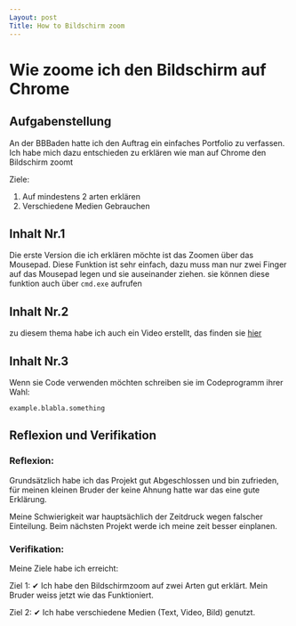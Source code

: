 ```yaml
---
Layout: post
Title: How to Bildschirm zoom
---
```



# Wie zoome ich den Bildschirm auf Chrome

## Aufgabenstellung

An der BBBaden hatte ich den Auftrag ein einfaches Portfolio zu verfassen. Ich habe mich dazu entschieden zu erklären wie man auf Chrome den Bildschirm zoomt

Ziele:
1. Auf mindestens 2 arten erklären
2. Verschiedene Medien Gebrauchen

## Inhalt Nr.1
Die erste Version die ich erklären möchte ist das Zoomen über das Mousepad. Diese Funktion ist sehr einfach, dazu muss man nur zwei Finger auf das Mousepad legen und sie auseinander ziehen.
sie können diese funktion auch über `cmd.exe` aufrufen

## Inhalt Nr.2

zu diesem thema habe ich auch ein Video erstellt, das finden sie [hier](https://youtu.be/WhxhA0bFCgI)

## Inhalt Nr.3

Wenn sie Code verwenden möchten schreiben sie im Codeprogramm ihrer Wahl:
```
example.blabla.something
```


## Reflexion und Verifikation

### Reflexion:
Grundsätzlich habe ich das Projekt gut Abgeschlossen und bin zufrieden, für meinen kleinen Bruder der keine Ahnung hatte war das eine gute Erklärung.

Meine Schwierigkeit war hauptsächlich der Zeitdruck wegen falscher Einteilung.
Beim nächsten Projekt werde ich meine zeit besser einplanen.

### Verifikation:
Meine Ziele habe ich erreicht:

Ziel 1: ✔ Ich habe den Bildschirmzoom auf zwei Arten gut erklärt. Mein Bruder weiss jetzt wie das Funktioniert.

Ziel 2: ✔ Ich habe verschiedene Medien (Text, Video, Bild) genutzt.
